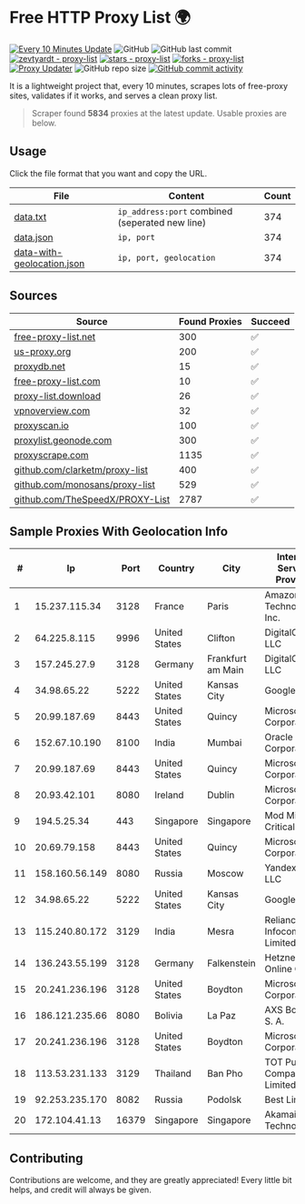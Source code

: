 
# Free HTTP Proxy List 🌍

[![Every 10 Minutes Update](https://github.com/mertguvencli/http-proxy-list/actions/workflows/main.yml/badge.svg?branch=main)](https://github.com/mertguvencli/http-proxy-list/actions/workflows/main.yml)
![GitHub](https://img.shields.io/github/license/mertguvencli/http-proxy-list)
![GitHub last commit](https://img.shields.io/github/last-commit/mertguvencli/http-proxy-list)
[![zevtyardt - proxy-list](https://img.shields.io/static/v1?label=zevtyardt&message=proxy-list&color=blue&logo=github)](https://github.com/zevtyardt/proxy-list "Go to GitHub repo")
[![stars - proxy-list](https://img.shields.io/github/stars/zevtyardt/proxy-list?style=social)](https://github.com/zevtyardt/proxy-list)
[![forks - proxy-list](https://img.shields.io/github/forks/zevtyardt/proxy-list?style=social)](https://github.com/zevtyardt/proxy-list)
[![Proxy Updater](https://github.com/zevtyardt/proxy-list/workflows/Proxy%20Updater/badge.svg)](https://github.com/zevtyardt/proxy-list/actions?query=workflow:"Proxy+Updater")
![GitHub repo size](https://img.shields.io/github/repo-size/zevtyardt/proxy-list)
[![GitHub commit activity](https://img.shields.io/github/commit-activity/m/zevtyardt/proxy-list?logo=commits)](https://github.com/zevtyardt/proxy-list/commits/main)

It is a lightweight project that, every 10 minutes, scrapes lots of free-proxy sites, validates if it works, and serves a clean proxy list.

> Scraper found **5834** proxies at the latest update. Usable proxies are below.

## Usage

Click the file format that you want and copy the URL.

|File|Content|Count|
|----|-------|-----|
|[data.txt](https://raw.githubusercontent.com/mertguvencli/http-proxy-list/main/proxy-list/data.txt)|`ip_address:port` combined (seperated new line)|374|
|[data.json](https://raw.githubusercontent.com/mertguvencli/http-proxy-list/main/proxy-list/data.json)|`ip, port`|374|
|[data-with-geolocation.json](https://raw.githubusercontent.com/mertguvencli/http-proxy-list/main/proxy-list/data-with-geolocation.json)|`ip, port, geolocation`|374|

## Sources

|Source|Found Proxies|Succeed|
|------|-------------|-------|
|[free-proxy-list.net](https://free-proxy-list.net)|300|✅|
|[us-proxy.org](https://www.us-proxy.org)|200|✅|
|[proxydb.net](http://proxydb.net)|15|✅|
|[free-proxy-list.com](https://free-proxy-list.com/?page=&port=&type%5B%5D=http&type%5B%5D=https&up_time=0&search=Search)|10|✅|
|[proxy-list.download](https://www.proxy-list.download/HTTP)|26|✅|
|[vpnoverview.com](https://vpnoverview.com/privacy/anonymous-browsing/free-proxy-servers)|32|✅|
|[proxyscan.io](https://www.proxyscan.io)|100|✅|
|[proxylist.geonode.com](https://proxylist.geonode.com/api/proxy-list?limit=300&page=1&sort_by=lastChecked&sort_type=desc&protocols=http,https)|300|✅|
|[proxyscrape.com](https://api.proxyscrape.com/v2/?request=displayproxies&protocol=http&timeout=10000&country=all&ssl=all&anonymity=all)|1135|✅|
|[github.com/clarketm/proxy-list](https://raw.githubusercontent.com/clarketm/proxy-list/master/proxy-list-raw.txt)|400|✅|
|[github.com/monosans/proxy-list](https://raw.githubusercontent.com/monosans/proxy-list/main/proxies/http.txt)|529|✅|
|[github.com/TheSpeedX/PROXY-List](https://raw.githubusercontent.com/TheSpeedX/PROXY-List/master/http.txt)|2787|✅|


## Sample Proxies With Geolocation Info

|#|Ip|Port|Country|City|Internet Service Provider|
|-|--|----|-------|----|-------------------------|
|1|15.237.115.34|3128|France|Paris|Amazon Technologies Inc.|
|2|64.225.8.115|9996|United States|Clifton|DigitalOcean, LLC|
|3|157.245.27.9|3128|Germany|Frankfurt am Main|DigitalOcean, LLC|
|4|34.98.65.22|5222|United States|Kansas City|Google LLC|
|5|20.99.187.69|8443|United States|Quincy|Microsoft Corporation|
|6|152.67.10.190|8100|India|Mumbai|Oracle Corporation|
|7|20.99.187.69|8443|United States|Quincy|Microsoft Corporation|
|8|20.93.42.101|8080|Ireland|Dublin|Microsoft Corporation|
|9|194.5.25.34|443|Singapore|Singapore|Mod Mission Critical LLC|
|10|20.69.79.158|8443|United States|Quincy|Microsoft Corporation|
|11|158.160.56.149|8080|Russia|Moscow|Yandex.Cloud LLC|
|12|34.98.65.22|5222|United States|Kansas City|Google LLC|
|13|115.240.80.172|3129|India|Mesra|Reliance Jio Infocomm Limited|
|14|136.243.55.199|3128|Germany|Falkenstein|Hetzner Online GmbH|
|15|20.241.236.196|3128|United States|Boydton|Microsoft Corporation|
|16|186.121.235.66|8080|Bolivia|La Paz|AXS Bolivia S. A.|
|17|20.241.236.196|3128|United States|Boydton|Microsoft Corporation|
|18|113.53.231.133|3129|Thailand|Ban Pho|TOT Public Company Limited|
|19|92.253.235.170|8082|Russia|Podolsk|Best Line Ltd.|
|20|172.104.41.13|16379|Singapore|Singapore|Akamai Technologies|



## Contributing

Contributions are welcome, and they are greatly appreciated! Every
little bit helps, and credit will always be given.

